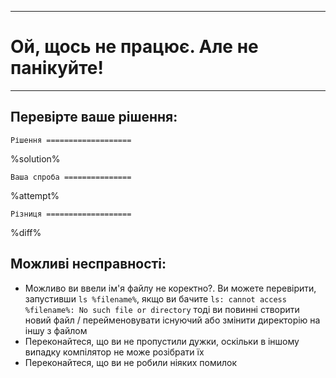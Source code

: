 ----
# Ой, щось не працює. Але не панікуйте!
----

## Перевірте ваше рішення:

`Рішення ===================`

%solution%

`Ваша спроба ===============`

%attempt%

`Різниця ===================`

%diff%

## Можливі несправності:

* Можливо ви ввели ім'я файлу не коректно?. Ви можете перевірити, запустивши `ls %filename%`, якщо ви бачите `ls: cannot access %filename%: No such file or directory` тоді ви повинні створити новий файл / перейменовувати існуючий або змінити директорію на іншу з файлом
* Переконайтеся, що ви не пропустили дужки, оскільки в іншому випадку компілятор не може розібрати їх
* Переконайтеся, що ви не робили ніяких помилок
